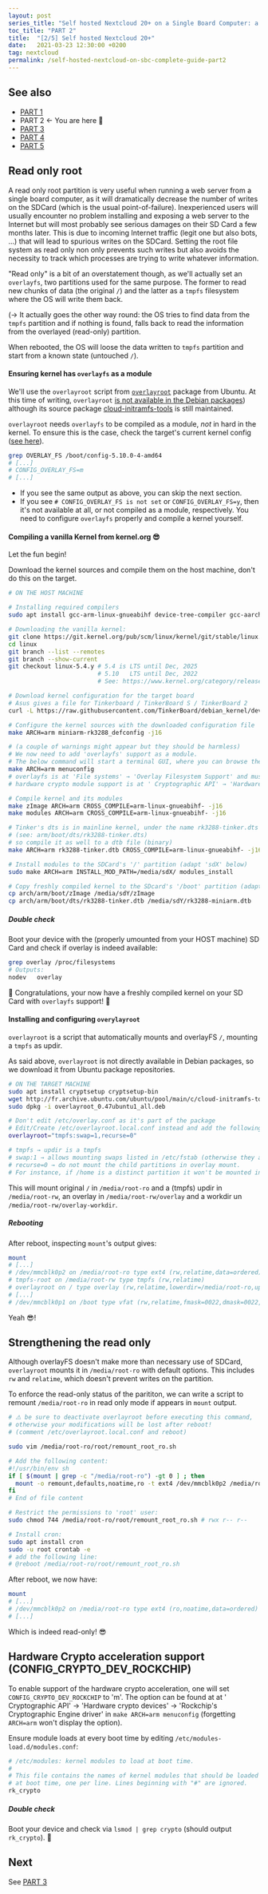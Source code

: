 ```yaml
---
layout: post
series_title: "Self hosted Nextcloud 20+ on a Single Board Computer: a complete guide"
toc_title: "PART 2"
title:  "[2/5] Self hosted Nextcloud 20+"
date:   2021-03-23 12:30:00 +0200
tag: nextcloud
permalink: /self-hosted-nextcloud-on-sbc-complete-guide-part2
---
```


## See also
* [PART 1](/self-hosted-nextcloud-on-sbc-complete-guide-part1)
* PART 2 ← You are here 🙂
* [PART 3](/self-hosted-nextcloud-on-sbc-complete-guide-part3)
* [PART 4](/self-hosted-nextcloud-on-sbc-complete-guide-part4)
* [PART 5](/self-hosted-nextcloud-on-sbc-complete-guide-part5)

## Read only root
A read only root partition is very useful when running a web server from a single board computer, as it will dramatically decrease the number of writes on the SDCard (which is the usual point-of-failure). Inexperienced users will usually encounter no problem installing and exposing a web server to the Internet but will most probably see serious damages on their SD Card a few months later. This is due to incoming Internet traffic (legit one but also bots, ...) that will lead to spurious writes on the SDCard. Setting the root file system as read only non only prevents such writes but also avoids the necessity to track which processes are trying to write whatever information.

"Read only" is a bit of an overstatement though, as we'll actually set an `overlayfs`, two partitions used for the same purpose. The former to read new chunks of data (the original `/`) and the latter as a `tmpfs` filesystem where the OS will write them back.

(→ It actually goes the other way round: the OS tries to find data from the `tmpfs` partition and if nothing is found, falls back to read the information from the overlayed (read-only) partition.

When rebooted, the OS will loose the data written to `tmpfs` partition and start from a known state (untouched `/`).

#### Ensuring kernel has `overlayfs` as a module
We'll use the `overlayroot` script from [`overlayroot`](https://packages.ubuntu.com/groovy/overlayroot) package from Ubuntu. At this time of writing, `overlayroot` [is not available in the Debian packages](https://bugs.debian.org/cgi-bin/bugreport.cgi?bug=860915)) although its source package [cloud-initramfs-tools](https://tracker.debian.org/pkg/cloud-initramfs-tools) is still maintained.

`overlayroot` needs `overlayfs` to be compiled as a module, *not* in hard in the kernel. To ensure this is the case, check the target's current kernel config ([see here](https://superuser.com/a/287372)).

```bash
grep OVERLAY_FS /boot/config-5.10.0-4-amd64
# [...]
# CONFIG_OVERLAY_FS=m
# [...]
```

* If you see the same output as above, you can skip the next section.
* If you see `# CONFIG_OVERLAY_FS is not set` or `CONFIG_OVERLAY_FS=y`, then it's not available at all, or not compiled as a module, respectively. You need to configure `overlayfs` properly and compile a kernel yourself.

#### Compiling a vanilla Kernel from kernel.org 😎
Let the fun begin!

Download the kernel sources and compile them on the host machine, don't do this on the target.
```bash
# ON THE HOST MACHINE

# Installing required compilers
sudo apt install gcc-arm-linux-gnueabihf device-tree-compiler gcc-aarch64-linux-gnu bc

# Downloading the vanilla kernel:
git clone https://git.kernel.org/pub/scm/linux/kernel/git/stable/linux.git
cd linux
git branch --list --remotes
git branch --show-current
git checkout linux-5.4.y # 5.4 is LTS until Dec, 2025
                         # 5.10   LTS until Dec, 2022
                         # See: https://www.kernel.org/category/releases.html

# Download kernel configuration for the target board
# Asus gives a file for Tinkerboard / TinkerBoard S / TinkerBoard 2
curl -L https://raw.githubusercontent.com/TinkerBoard/debian_kernel/develop/arch/arm/configs/miniarm-rk3288_defconfig -o arch/arm/configs/miniarm-rk3288_defconfig

# Configure the kernel sources with the downloaded configuration file
make ARCH=arm miniarm-rk3288_defconfig -j16

# (a couple of warnings might appear but they should be harmless)
# We now need to add 'overlayfs' support as a module.
# The below command will start a terminal GUI, where you can browse the kernel config options
make ARCH=arm menuconfig
# overlayfs is at 'File systems' → 'Overlay Filesystem Support' and must be set to 'M'
# hardware crypto module support is at ' Cryptographic API' → 'Hardware crypto devices' → 'Rockchip's Cryptographic Engine driver' and must be set to 'M'

# Compile kernel and its modules
make zImage ARCH=arm CROSS_COMPILE=arm-linux-gnueabihf- -j16
make modules ARCH=arm CROSS_COMPILE=arm-linux-gnueabihf- -j16

# Tinker's dts is in mainline kernel, under the name rk3288-tinker.dts
# (see: arm/boot/dts/rk3288-tinker.dts)
# so compile it as well to a dtb file (binary)
make ARCH=arm rk3288-tinker.dtb CROSS_COMPILE=arm-linux-gnueabihf- -j16

# Install modules to the SDCard's '/' partition (adapt 'sdX' below)
sudo make ARCH=arm INSTALL_MOD_PATH=/media/sdX/ modules_install

# Copy freshly compiled kernel to the SDcard's '/boot' partition (adapt 'sdY' below)
cp arch/arm/boot/zImage /media/sdY/zImage
cp arch/arm/boot/dts/rk3288-tinker.dtb /media/sdY/rk3288-miniarm.dtb
```

##### Double check
Boot your device with the (properly umounted from your HOST machine) SD Card and check if overlay is indeed available:
```bash
grep overlay /proc/filesystems
# Outputs:
nodev	overlay
```

🥳 Congratulations, your now have a freshly compiled kernel on your SD Card with `overlayfs` support! 🎉

#### Installing and configuring `overylayroot`
`overlayroot` is a script that automatically mounts and overlayFS `/`, mounting a `tmpfs` as updir.

As said above, `overlayroot` is not directly available in Debian packages, so we download it from Ubuntu package repositories.

```bash
# ON THE TARGET MACHINE
sudo apt install cryptsetup cryptsetup-bin
wget http://fr.archive.ubuntu.com/ubuntu/pool/main/c/cloud-initramfs-tools/overlayroot_0.47ubuntu1_all.deb
sudo dpkg -i overlayroot_0.47ubuntu1_all.deb

# Don't edit /etc/overlay.conf as it's part of the package
# Edit/Create /etc/overlayroot.local.conf instead and add the following:
overlayroot="tmpfs:swap=1,recurse=0"

# tmpfs → updir is a tmpfs
# swap:1 → allows mounting swaps listed in /etc/fstab (otherwise they are left unmounted)
# recurse=0 → do not mount the child partitions in overlay mount.
# For instance, if /home is a distinct partition it won't be mounted in overlay mode (same for /boot, /media, etc)
```
This will mount original `/` in `/media/root-ro` and a (tmpfs) updir in `/media/root-rw`, an overlay in `/media/root-rw/overlay` and a workdir un `/media/root-rw/overlay-workdir`.

##### Rebooting
After reboot, inspecting `mount`'s output gives:

```bash
mount
# [...]
# /dev/mmcblk0p2 on /media/root-ro type ext4 (rw,relatime,data=ordered)
# tmpfs-root on /media/root-rw type tmpfs (rw,relatime)
# overlayroot on / type overlay (rw,relatime,lowerdir=/media/root-ro,upperdir=/media/root-rw/overlay,workdir=/media/root-rw/overlay-workdir/_)
# [...]
# /dev/mmcblk0p1 on /boot type vfat (rw,relatime,fmask=0022,dmask=0022,codepage=437,iocharset=iso8859-1,shortname=mixed,errors=remount-ro)
```

Yeah 😎!

## Strengthening the read only
Although overlayFS doesn't make more than necessary use of SDCard, `overlayroot` mounts it in `/media/root-ro` with default options. This includes `rw` and `relatime`, which doesn't prevent writes on the partition.

To enforce the read-only status of the parititon, we can write a script to remount `/media/root-ro` in read only mode if appears in `mount` output.

```bash
# ⚠️ be sure to deactivate overlayroot before executing this command,
# otherwise your modifications will be lost after reboot!
# (comment /etc/overlayroot.local.conf and reboot)

sudo vim /media/root-ro/root/remount_root_ro.sh

# Add the following content:
#!/usr/bin/env sh
if [ $(mount | grep -c "/media/root-ro") -gt 0 ] ; then
  mount -o remount,defaults,noatime,ro -t ext4 /dev/mmcblk0p2 /media/root-ro
fi
# End of file content

# Restrict the permissions to 'root' user:
sudo chmod 744 /media/root-ro/root/remount_root_ro.sh # rwx r-- r--

# Install cron:
sudo apt install cron
sudo -u root crontab -e
# add the following line:
# @reboot /media/root-ro/root/remount_root_ro.sh
```

After reboot, we now have:
```bash
mount
# [...]
# /dev/mmcblk0p2 on /media/root-ro type ext4 (ro,noatime,data=ordered)
# [...]
```
Which is indeed read-only! 😎


## Hardware Crypto acceleration support (CONFIG_CRYPTO_DEV_ROCKCHIP)
To enable support of the hardware crypto acceleration, one will set `CONFIG_CRYPTO_DEV_ROCKCHIP` to 'm'. The option can be found at at ' Cryptographic API' → 'Hardware crypto devices' → 'Rockchip's Cryptographic Engine driver' in `make ARCH=arm menuconfig` (forgetting `ARCH=arm` won't display the option).

Ensure module loads at every boot time by editing `/etc/modules-load.d/modules.conf`:
```bash
# /etc/modules: kernel modules to load at boot time.
#
# This file contains the names of kernel modules that should be loaded
# at boot time, one per line. Lines beginning with "#" are ignored.
rk_crypto
```

##### Double check
Boot your device and check via `lsmod | grep crypto` (should output `rk_crypto`). 🎉

## Next

See [PART 3](/self-hosted-nextcloud-on-sbc-complete-guide-part3)